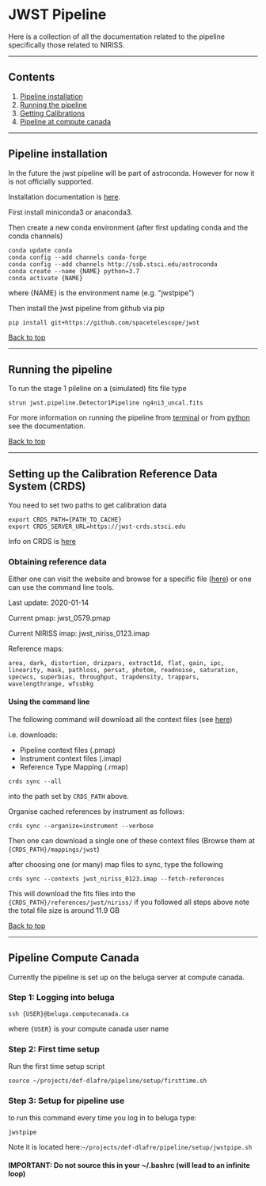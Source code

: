 # JWST Pipeline


Here is a collection of all the documentation related to the pipeline 
specifically those related to NIRISS.




---




## Contents

1. [Pipeline installation](#pipeline-installation)
2. [Running the pipeline](#running-the-pipeline)
3. [Getting Calibrations](#setting-up-the-calibration-reference-data-system-crds)
4. [Pipeline at compute canada](#pipeline-compute-canada)



---




## Pipeline installation

In the future the jwst pipeline will be part of astroconda. However for now it 
is not officially supported.

Installation documentation is [here](https://github.com/spacetelescope/jwst).

First install miniconda3 or anaconda3.

Then create a new conda environment (after first updating conda and the conda channels)
```
conda update conda
conda config --add channels conda-forge
conda config --add channels http://ssb.stsci.edu/astroconda
conda create --name {NAME} python=3.7
conda activate {NAME}
```
where {NAME} is the environment name (e.g. "jwstpipe")

Then install the jwst pipeline from github via pip 
```
pip install git+https://github.com/spacetelescope/jwst
```

[Back to top](#jwst-pipeline)





---





## Running the pipeline

To run the stage 1 pileline on a (simulated) fits file type

```
strun jwst.pipeline.Detector1Pipeline ng4ni3_uncal.fits
```

For more information on running the pipeline from [terminal](https://jwst-pipeline.readthedocs.io/en/latest/jwst/introduction.html#running-from-the-command-line) or from [python](https://jwst-pipeline.readthedocs.io/en/latest/jwst/introduction.html#running-from-within-python) see the documentation.


[Back to top](#jwst-pipeline)





---





## Setting up the Calibration Reference Data System (CRDS)

You need to set two paths to get calibration data
```
export CRDS_PATH={PATH_TO_CACHE}
export CRDS_SERVER_URL=https://jwst-crds.stsci.edu
```

Info on CRDS is [here](https://jwst-crds.stsci.edu/)


### Obtaining reference data

Either one can visit the website and browse for a specific file ([here](https://jwst-crds.stsci.edu/))
or one can use the command line tools.

Last update: 2020-01-14

Current pmap:  jwst_0579.pmap

Current NIRISS imap: jwst_niriss_0123.imap

Reference maps:
```
area, dark, distortion, drizpars, extract1d, flat, gain, ipc, linearity, mask, pathloss, persat, photom, readnoise, saturation, specwcs, superbias, throughput, trapdensity, trappars, wavelengthrange, wfssbkg
```

#### Using the command line

The following command will download all the context files 
(see [here](https://jwst-crds.stsci.edu/static/users_guide/overview.html#kinds-of-crds-files))

i.e. downloads:
- Pipeline context files (.pmap)
- Instrument context files (.imap)
- Reference Type Mapping (.rmap)

```
crds sync --all 
```
into the path set by `CRDS_PATH` above.

Organise cached references by instrument as follows:
```
crds sync --organize=instrument --verbose
```


Then one can download a single one of these context files
(Browse them at `{CRDS_PATH}/mappings/jwst`)

after choosing one (or many) map files to sync, type the following
```
crds sync --contexts jwst_niriss_0123.imap --fetch-references
```
This will download the fits files into the `{CRDS_PATH}/references/jwst/niriss/` if you followed all steps above
note the total file size is around 11.9 GB

[Back to top](#jwst-pipeline)




---




## Pipeline Compute Canada

Currently the pipeline is set up on the beluga server at compute canada.

### Step 1: Logging into beluga

```
ssh {USER}@beluga.computecanada.ca
```
where `{USER}` is your compute canada user name

### Step 2: First time setup 

Run the first time setup script
```
source ~/projects/def-dlafre/pipeline/setup/firsttime.sh
```

### Step 3: Setup for pipeline use

to run this command every time you log in to beluga type:
```
jwstpipe
```

Note it is located here:`~/projects/def-dlafre/pipeline/setup/jwstpipe.sh`

#### IMPORTANT: Do not source this in your ~/.bashrc (will lead to an infinite loop)





